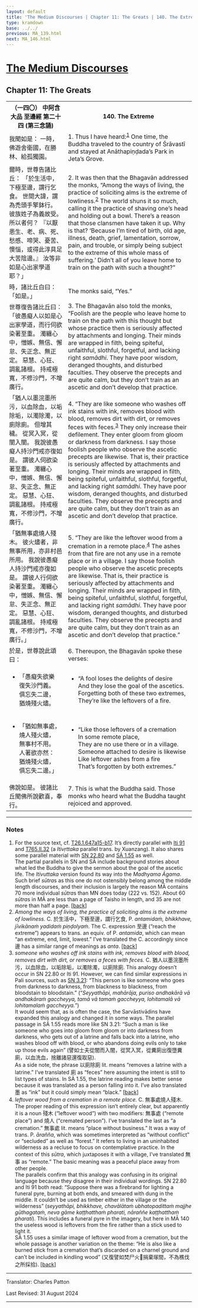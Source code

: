 ```yaml
---
layout: default
title: 'The Medium Discourses | Chapter 11: The Greats | 140. The Extreme'
type: kramdown
base: ../../
previous: MA_139.html
next: MA_146.html
---
```


<h1><a href='index.html'>The Medium Discourses</a></h1>
<h2>Chapter 11: The Greats</h2>

<table class="trans">
  <th class='ch'>（一四〇） 中阿含 大品 至邊經 第二十四 (第三念誦)</th>
  <th class='en'>140. The Extreme</th>
  <tr>
    <td title='t125.2.647a17'>我聞如是： 一時，佛遊舍衛國，在勝林、給孤獨園。</td>
    <td id='p1'>1. Thus I have heard:<sup id="ref1"><a href="#n1">1</a></sup> One time, the Buddha traveled to the country of Śrāvastī and stayed at Anāthapiṇḍada’s Park in Jeta’s Grove.</td>
  </tr>
  <tr>
    <td title='t125.2.647a18'>爾時，世尊告諸比丘： 「於生活中，下極至邊，謂行乞食。 世間大諱，謂為禿頭手擎鉢行。 彼族姓子為義故受。 所以者何？ 『以厭患生、老、病、死、愁慼、啼哭、憂苦、懊惱，或得此淳具足大苦陰邊。』 汝等非如是心出家學道耶？」</td>
    <td id='p2'>2. It was then that the Bhagavān addressed the monks, “Among the ways of living, the practice of soliciting alms is the extreme of lowliness.<sup id="ref2"><a href="#n2">2</a></sup> The world shuns it so much, calling it the practice of shaving one’s head and holding out a bowl. There’s a reason that those clansmen have taken it up. Why is that? ‘Because I’m tired of birth, old age, illness, death, grief, lamentation, sorrow, pain, and trouble, or simply being subject to the extreme of this whole mass of suffering.’ Didn’t all of you leave home to train on the path with such a thought?”</td>
  </tr>
  <tr>
    <td title='t125.2.647a23'>時，諸比丘白曰： 「如是。」</td>
    <td>The monks said, “Yes.”</td>
  </tr>
  <tr>
    <td title='t125.2.647a23'>世尊復告諸比丘曰： 「彼愚癡人以如是心出家學道，而行伺欲染著至重。 濁纏心中，憎嫉、無信、懈怠、失正念、無正定。 惡慧、心狂、調亂諸根。 持戒極寬，不修沙門，不增廣行。</td>
    <td id='p3'>3. The Bhagavān also told the monks, “Foolish are the people who leave home to train on the path with this thought but whose practice then is seriously affected by attachments and longing. Their minds are wrapped in filth, being spiteful, unfaithful, slothful, forgetful, and lacking right <em>samādhi</em>. They have poor wisdom, deranged thoughts, and disturbed faculties. They observe the precepts and are quite calm, but they don’t train as an ascetic and don’t develop that practice.</td>
  </tr>
  <tr>
    <td title='t125.2.647a27'>「猶人以墨浣墨所污，以血除血，以垢除垢，以濁除濁，以廁除廁。 但增其穢。 從冥入冥，從闇入闇。 我說彼愚癡人持沙門戒亦復如是。 謂彼人伺欲染著至重。 濁纏心中，憎嫉、無信、懈怠、失正念、無正定。 惡慧、心狂、調亂諸根。 持戒極寬，不修沙門，不增廣行。</td>
    <td id='p4'>4. “They are like someone who washes off ink stains with ink, removes blood with blood, removes dirt with dirt, or removes feces with feces.<sup id="ref3"><a href="#n3">3</a></sup> They only increase their defilement. They enter gloom from gloom or darkness from darkness. I say those foolish people who observe the ascetic precepts are likewise. That is, their practice is seriously affected by attachments and longing. Their minds are wrapped in filth, being spiteful, unfaithful, slothful, forgetful, and lacking right <em>samādhi</em>. They have poor wisdom, deranged thoughts, and disturbed faculties. They observe the precepts and are quite calm, but they don’t train as an ascetic and don’t develop that practice.</td>
  </tr>
  <tr>
    <td title='t125.2.647b4'>「猶無事處燒人殘木。 彼火燼者，非無事所用，亦非村邑所用。 我說彼愚癡人持沙門戒亦復如是。 謂彼人行伺欲染著至重。 濁纏心中，憎嫉、無信、懈怠、失正念、無正定。 惡慧、心狂、調亂諸根。 持戒極寬，不修沙門，不增廣行。」</td>
    <td id='p5'>5. “They are like the leftover wood from a cremation in a remote place.<sup id="ref4"><a href="#n4">4</a></sup> The ashes from that fire are not any use in a remote place or in a village. I say those foolish people who observe the ascetic precepts are likewise. That is, their practice is seriously affected by attachments and longing. Their minds are wrapped in filth, being spiteful, unfaithful, slothful, forgetful, and lacking right <em>samādhi</em>. They have poor wisdom, deranged thoughts, and disturbed faculties. They observe the precepts and are quite calm, but they don’t train as an ascetic and don’t develop that practice.”</td>
  </tr>
  <tr>
    <td title='t125.2.647b9'>於是，世尊說此頌曰：</td>
    <td id='p6'>6. Thereupon, the Bhagavān spoke these verses:</td>
  </tr>
<tr>
  <td title='t26.1.647b11'><ul class='verse'>
    <li>「愚癡失欲樂<br/>
    復失沙門義。<br/>
    俱忘失二邊，<br/>
    猶燒殘火燼。</li>
  </ul></td>
  <td><ul class='verse'>
    <li>“A fool loses the delights of desire<br/>
    And they lose the goal of the ascetics.<br/>
    Forgetting both of these two extremes,<br/>
    They’re like the leftovers of a fire.</li>
  </ul></td>
</tr>
<tr>
  <td title='t26.1.647b13'><ul class='verse'>
    <li>「猶如無事處，<br/>
    燒人殘火燼，<br/>
    無事村不用。<br/>
    人著欲亦然：<br/>
    猶燒殘火燼，<br/>
    俱忘失二邊。」</li>
  </ul></td>
  <td><ul class='verse'>
    <li>“Like those leftovers of a cremation<br/>
    In some remote place,<br/>
    They are no use there or in a village.<br/>
    Someone attached to desire is likewise<br/>
    Like leftover ashes from a fire<br/>
    That’s forgotten by both extremes.”</li>
  </ul></td>
</tr>
  <tr>
    <td title='t125.2.647b16'>佛說如是。 彼諸比丘聞佛所說歡喜，奉行。</td>
    <td id='p7'>7. This is what the Buddha said. Those monks who heard what the Buddha taught rejoiced and approved.</td>
  </tr>
</table>

<hr/>

<h3 id="notes">Notes</h3>

<ol>
<li id="n1">For the source text, cf. <a href="https://cbetaonline.dila.edu.tw/zh/T01n0026_p0647a15" target="_blank">T26.1.647a15-b17</a>. It’s directly parallel with <a href="https://suttacentral.net/iti91" target="_blank">Iti 91</a> and <a href="https://cbetaonline.dila.edu.tw/zh/T17n0765_p0682a20" target="_blank">T765.II.32</a> (a <cite>Itivṛttaka</cite> parallel trans. by Xuanzang). It also shares some parallel material with <a href="https://suttacentral.net/sn22.80" target="_blank">SN 22.80</a> and <a href="../samyukta/01/SA1_55.html" target="_blank">SĀ 1.55</a> as well.<br/>
The partial parallels in SN and SĀ include background stories about what led the Buddha to give the sermon about the goal of the ascetic life. The <cite>Itivuttaka</cite> version found its way into the <cite>Madhyama Āgama</cite>. Such brief <em>sūtra</em>s as this one do not ostensibly belong among the middle length discourses, and their inclusion is largely the reason MĀ contains 70 more individual <em>sūtra</em>s than MN does today (222 vs. 152). About 60 <em>sūtra</em>s in MĀ are less than a page of Taisho in length, and 35 are not more than half a page. [<a href="#ref1">back</a>]</li>
<li id="n2"><em>Among the ways of living, the practice of soliciting alms is the extreme of lowliness.</em> C. 於生活中，下極至邊，謂行乞食, P. <em>antamidaṁ, bhikkhave, jīvikānaṁ yadidaṁ piṇḍolyaṁ</em>. The C. expression 至邊 (“reach the extreme”) appears to trans. an equiv. of P. <em>antamida</em>, which can mean “an extreme, end, limit, lowest.” I’ve translated the C. accordingly since 邊 has a similar range of meanings as <em>anta</em>. [<a href="#ref2">back</a>]</li>
<li id="n3"><em>someone who washes off ink stains with ink, removes blood with blood, removes dirt with dirt, or removes a feces with feces.</em> C. 猶人以墨浣墨所污，以血除血，以垢除垢，以濁除濁，以廁除廁. This analogy doesn’t occur in SN 22.80 or Iti 91. However, we can find similar expressions in Pali sources, such as <a href="https://suttacentral.net/sn3.21" target="_blank">SN 3.21</a>: “This person is like someone who goes from darkness to darkness, from blackness to blackness, from bloodstain to bloodstain.” (“<em>Seyyathāpi, mahārāja, puriso andhakārā vā andhakāraṁ gaccheyya, tamā vā tamaṁ gaccheyya, lohitamalā vā lohitamalaṁ gaccheyya.</em>”)<br/>
It would seem that, as is often the case, the Sarvāstivādins have expanded this analogy and changed it in some ways. The parallel passage in SĀ 1.55 reads more like SN 3.21: “Such a man is like someone who goes into gloom from gloom or into darkness from darkness, who gets out of a latrine and falls back into a latrine, who washes blood off with blood, or who abandons doing evils only to take up those evils again” (譬如士夫從闇而入闇，從冥入冥，從糞廁出復墮糞廁，以血洗血，捨離諸惡還復取惡).<br/>
As a side note, the phrase 以廁除廁 lit. means “removes a latrine with a latrine.” I’ve translated 廁 as “feces” here assuming the intent is still to list types of stains. In SĀ 1.55, the latrine reading makes better sense because it was translated as a person falling into it. I’ve also translated 墨 as “ink” but it could simply mean “black.” [<a href="#ref3">back</a>]</li>
<li id="n4"><em>leftover wood from a cremation in a remote place.</em> C. 無事處燒人殘木. The proper reading of this expression isn’t entirely clear, but apparently it is a noun 殘木 (“leftover wood”) with two modifiers: 無事處 (“remote place”) and 燒人 (“cremated person”). I’ve translated the last as “a cremation.” 無事處 lit. means “place without business.” It was a way of trans. P. <em>ārañña</em>, which was sometimes interpreted as “without conflict” or “secluded” as well as “forest.” It refers to living in an uninhabited wilderness as a recluse to focus on contemplative practice. In the context of this <em>sūtra</em>, which juxtaposes it with a village, I’ve translated 無事 as “remote.” The basic meaning was a peaceful place away from other people.<br/>
The parallels confirm that this analogy was confusing in its original language because they disagree in their individual wordings. SN 22.80 and Iti 91 both read: “Suppose there was a firebrand for lighting a funeral pyre, burning at both ends, and smeared with dung in the middle. It couldn’t be used as timber either in the village or the wilderness”  (<em>seyyathāpi, bhikkhave, chavālātaṁ ubhatopadittaṁ majjhe gūthagataṁ, neva gāme kaṭṭhatthaṁ pharati, nāraññe kaṭṭhatthaṁ pharati</em>). This includes a funeral pyre in the imagery, but here in MĀ 140 the useless wood is leftovers from the fire rather than a stick used to light it.<br/>
SĀ 1.55 uses a similar image of leftover wood from a cremation, but the whole passage is another variation on the theme: “He is also like a burned stick from a cremation that’s discarded on a charnel ground and can’t be included in kindling wood” (又復譬如焚尸火𣕊捐棄塜間，不為樵伐之所採拾). [<a href="#ref4">back</a>]</li>
</ol>
<hr/>

<p class="translator">Translator: Charles Patton</p>
<p class='revised'>Last Revised: 31 August 2024</p>

<hr/>